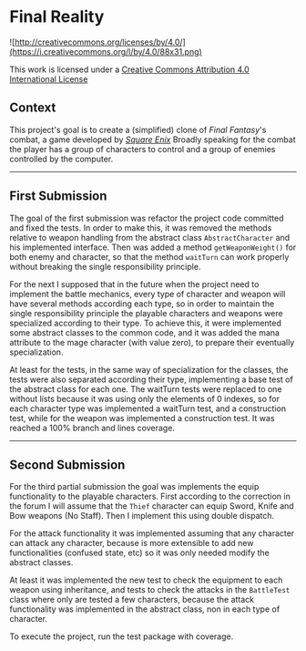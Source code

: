 Final Reality
=============

![http://creativecommons.org/licenses/by/4.0/](https://i.creativecommons.org/l/by/4.0/88x31.png)

This work is licensed under a 
[Creative Commons Attribution 4.0 International License](http://creativecommons.org/licenses/by/4.0/)

Context
-------

This project's goal is to create a (simplified) clone of _Final Fantasy_'s combat, a game developed
by [_Square Enix_](https://www.square-enix.com)
Broadly speaking for the combat the player has a group of characters to control and a group of 
enemies controlled by the computer.

---

First Submission
-------
The goal of the first submission was refactor the project code committed and fixed the tests. In order to make this, it was removed the methods 
relative to weapon handling from the abstract class ``AbstractCharacter`` and his implemented interface. Then was added a method ``getWeaponWeight()`` 
for both enemy and character, so that the method ``waitTurn`` can work properly without breaking the single responsibility principle.

For the next I supposed that in the future when the project need to implement the battle mechanics, every type of character and weapon will have
 several methods according each type, so in order to maintain the single responsibility principle the playable characters and weapons were specialized 
 according to their type. To achieve this, it were implemented some abstract classes to the common code, and it was added the mana attribute to the mage 
 character (with value zero), to prepare their eventually specialization.

At least for the tests, in the same way of specialization for the classes, the tests were also separated according their type, implementing a base test 
of the abstract class for each one. The waitTurn tests were replaced to one without lists because it was using only the elements of 0 indexes, so for each 
character type was implemented a waitTurn test, and a construction test, while for the weapon was implemented a construction test. It was reached a 
100% branch and lines coverage.

---

Second Submission
-------
For the third partial submission the goal was implements the equip functionality to the playable characters. First according to the correction in the forum 
I will assume that the ``Thief`` character can equip Sword, Knife and Bow weapons (No Staff). Then I implement this using double dispatch.

For the attack functionality it was implemented assuming that any character can attack any character, because is more extensible to add new functionalities 
(confused state, etc) so it was only needed modify the abstract classes.

At least it was implemented the new test to check the equipment to each weapon using inheritance, and tests to check the attacks in the ``BattleTest`` class
where only are tested a few characters, because the attack functionality was implemented in the abstract class, non in each type of character.

To execute the project, run the test package with coverage.
